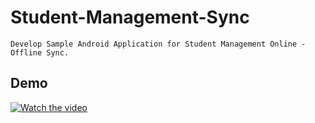 # Student-Management-Sync

```
Develop Sample Android Application for Student Management Online - Offline Sync.
```

## Demo

[![Watch the video](https://img.youtube.com/vi/-qZRVix-4fs/hqdefault.jpg)](https://youtu.be/-qZRVix-4fs)

